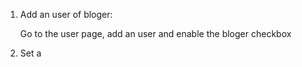 1. Add an user of bloger:

   Go to the user page, add an user and enable the bloger checkbox

2. Set a
